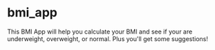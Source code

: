 # bmi_app

This BMI App will help you calculate your BMI and see if your are underweight, overweight, or normal. Plus you'll get some suggestions!
